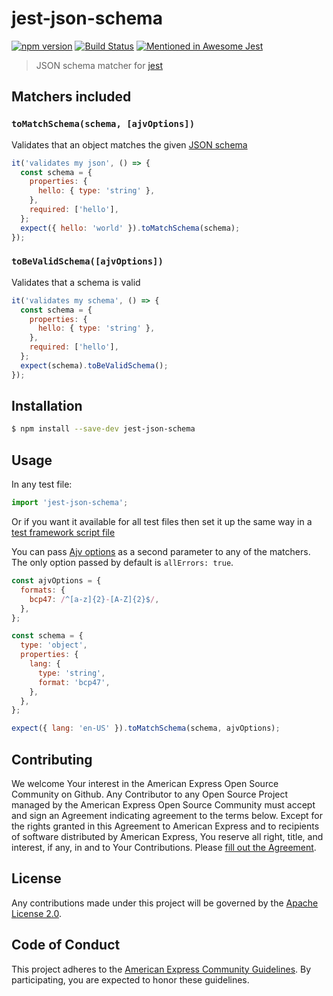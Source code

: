 # jest-json-schema

[![npm version](https://badge.fury.io/js/jest-json-schema.svg)](https://badge.fury.io/js/jest-json-schema)
[![Build Status](https://travis-ci.org/americanexpress/jest-json-schema.svg?branch=master)](https://travis-ci.org/americanexpress/jest-json-schema)
[![Mentioned in Awesome Jest](https://awesome.re/mentioned-badge.svg)](https://github.com/jest-community/awesome-jest)

> JSON schema matcher for [jest](https://www.npmjs.com/package/jest)

## Matchers included

### `toMatchSchema(schema, [ajvOptions])`

Validates that an object matches the given [JSON schema](http://json-schema.org/)

```js
it('validates my json', () => {
  const schema = {
    properties: {
      hello: { type: 'string' },
    },
    required: ['hello'],
  };
  expect({ hello: 'world' }).toMatchSchema(schema);
});
```

### `toBeValidSchema([ajvOptions])`

Validates that a schema is valid

```js
it('validates my schema', () => {
  const schema = {
    properties: {
      hello: { type: 'string' },
    },
    required: ['hello'],
  };
  expect(schema).toBeValidSchema();
});
```

## Installation

```bash
$ npm install --save-dev jest-json-schema
```

## Usage

In any test file:

```js
import 'jest-json-schema';
```

Or if you want it available for all test files then set it up the same way in a
[test framework script file](http://facebook.github.io/jest/docs/configuration.html#setuptestframeworkscriptfile-string)

You can pass [Ajv options](http://epoberezkin.github.io/ajv/#options) as a
second parameter to any of the matchers. The only option passed by default is
`allErrors: true`.

```js
const ajvOptions = {
  formats: {
    bcp47: /^[a-z]{2}-[A-Z]{2}$/,
  },
};

const schema = {
  type: 'object',
  properties: {
    lang: {
      type: 'string',
      format: 'bcp47',
    },
  },
};

expect({ lang: 'en-US' }).toMatchSchema(schema, ajvOptions);
```

## Contributing
We welcome Your interest in the American Express Open Source Community on Github.
Any Contributor to any Open Source Project managed by the American Express Open
Source Community must accept and sign an Agreement indicating agreement to the
terms below. Except for the rights granted in this Agreement to American Express
and to recipients of software distributed by American Express, You reserve all
right, title, and interest, if any, in and to Your Contributions. Please [fill
out the Agreement](https://cla-assistant.io/americanexpress/).

## License
Any contributions made under this project will be governed by the [Apache License
 2.0](https://github.com/americanexpress/jest-json-schema/blob/master/LICENSE.txt).

## Code of Conduct
This project adheres to the [American Express Community Guidelines](https://github.com/americanexpress/jest-json-schema/wiki/Code-of-Conduct).
By participating, you are expected to honor these guidelines.
